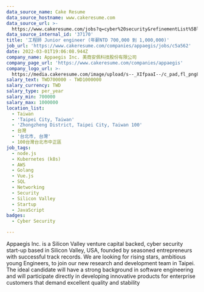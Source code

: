 ```yaml
---
data_source_name: Cake Resume
data_source_hostname: www.cakeresume.com
data_source_url: >-
  https://www.cakeresume.com/jobs?q=cyber%20security&refinementList%5Blang_name%5D%5B0%5D=English&refinementList%5Bsalary_type%5D=per_year&range%5Bsalary_range%5D%5Bmin%5D=1000000
data_source_internal_id: '37170'
title: '工程師 Junior engineer (年薪NTD 700,000 到 1,000,000)'
job_url: 'https://www.cakeresume.com/companies/appaegis/jobs/c5a562'
date: 2022-03-01T19:06:08.944Z
company_name: Appaegis Inc. 美商安佩科技股份有限公司
company_page_url: 'https://www.cakeresume.com/companies/appaegis'
company_logo_url: >-
  https://media.cakeresume.com/image/upload/s--_XIfpaaI--/c_pad,fl_png8,h_200,w_200/v1611108113/swcnj487hn4rqaefz8cj.png
salary_text: TWD700000 - TWD1000000
salary_currency: TWD
salary_type: per_year
salary_min: 700000
salary_max: 1000000
location_list:
  - Taiwan
  - 'Taipei City, Taiwan'
  - 'Zhongzheng District, Taipei City, Taiwan 100'
  - 台灣
  - '台北市, 台灣'
  - 100台灣台北市中正區
job_tags:
  - node.js
  - Kubernetes (k8s)
  - AWS
  - Golang
  - Vue.js
  - SQL
  - Networking
  - Security
  - Silicon Valley
  - Startup
  - JavaScript
badges:
  - Cyber Security

---
```


Appaegis Inc. is a Silicon Valley venture capital backed, cyber security start-up based in Silicon Valley, USA, founded by seasoned entrepreneurs with successful track records. We are looking for rising stars, ambitious young Engineers, to join our new research and development team in Taipei. The ideal candidate will have a strong background in software engineering and will participate directly in developing innovative products for enterprise customers that demand excellent quality and stability